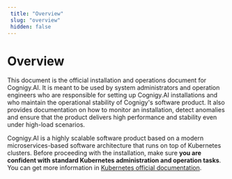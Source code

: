 ```yaml
---
 title: "Overview" 
 slug: "overview" 
 hidden: false
---
```

# Overview

This document is the official installation and operations document for Cognigy.AI. It is meant to be used by system administrators and operation engineers who are responsible for setting up Cognigy.AI installations and who maintain the operational stability of Cognigy's software product. It also provides documentation on how to monitor an installation, detect anomalies and ensure that the product delivers high performance and stability even under high-load scenarios.

Cognigy.AI is a highly scalable software product based on a modern microservices-based software architecture that runs on top of Kubernetes clusters. Before proceeding with the installation, make sure **you are confident with standard Kubernetes administration and operation tasks**. You can get more information in [Kubernetes official documentation](https://kubernetes.io/).
